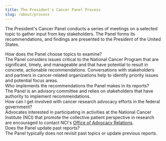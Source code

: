 ```yaml
---
title: The President's Cancer Panel Process
slug: /about/process
---
```

The President's Cancer Panel conducts a series of meetings on a selected topic to gather input from key stakeholders. The Panel forms its recommendations, and findings are presented to the President of the United States.

<div class="body" data-body-id="4">
		<div class="row">
			<div class="small-12 column">
				<div class="field field-name-field-body field-type-text-long field-label-hidden field-wrapper"><div class="qna">
<div class="question">How does the Panel choose topics to examine?</div>
<div class="answer">The Panel considers issues critical to the National Cancer Program that are significant, timely, and manageable and that have potential to result in concrete, actionable recommendations. Conversations with stakeholders and partners in cancer-related organizations help to identify priority issues and potential focus areas.&nbsp;</div>
</div>
<div class="qna">
<div class="question">Who implements the recommendations the Panel makes in its reports?</div>
<div class="answer">The Panel is an advisory committee and relies on stakeholders that have authority to implement recommendations.</div>
</div>
<div class="qna">
<div class="question">How can I get involved with cancer research advocacy efforts in the federal government?</div>
<div class="answer">Advocates interested in participating in activities at the National Cancer Institute (NCI) that promote the collective patient perspective in research are encouraged to contact NCI's&nbsp;<a href="http://www.cancer.gov/about-nci/organization/oar">Office of Advocacy Relations</a>.</div>
</div>
<div class="qna">
<div class="question">Does the Panel update past reports?</div>
<div class="answer">The Panel typically does not revisit past topics or update previous reports.</div>
</div>
<p>&nbsp;</p>
</div>			</div>
		</div>
	</div>

